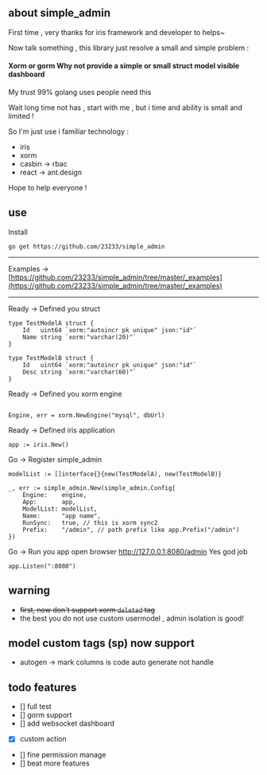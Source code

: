 ## about simple_admin

First time , very thanks for iris framework and developer to helps~

Now talk something , this library just resolve a small and simple problem :

#### Xorm or gorm Why not provide a simple or small struct model visible dashboard

My trust 99% golang uses people need this 

Wait long time not has , start with me , but i time and ability is small and limited !

So I'm just use i familiar technology :

* iris
* xorm
* casbin -> rbac
* react -> ant.design

Hope to help everyone !

## use

Install
```
go get https://github.com/23233/simple_admin
```
___
Examples ->  [https://github.com/23233/simple_admin/tree/master/_examples](https://github.com/23233/simple_admin/tree/master/_examples)

___

Ready -> Defined you struct
```
type TestModelA struct {
	Id   uint64 `xorm:"autoincr pk unique" json:"id"`
	Name string `xorm:"varchar(20)"`
}

type TestModelB struct {
	Id   uint64 `xorm:"autoincr pk unique" json:"id"`
	Desc string `xorm:"varchar(60)"`
}
```
Ready -> Defined you xorm engine

```

Engine, err = xorm.NewEngine("mysql", dbUrl)

```

Ready -> Defined iris application
```
app := iris.New()
```

Go -> Register simple_admin
```
modelList := []interface{}{new(TestModelA), new(TestModelB)}

_, err := simple_admin.New(simple_admin.Config{
    Engine:    engine,
    App:       app,
    ModelList: modelList,
    Name:      "app name",
    RunSync:   true, // this is xorm sync2
    Prefix:    "/admin", // path prefix like app.Prefix("/admin")
})
```

Go -> Run you app  open browser http://127.0.0.1:8080/admin Yes god job
```
app.Listen(":8080")
```

## warning
* ~~first, now don't support xorm  `deleted` tag~~
* the best you do not use custom usermodel , admin isolation is good!

## model custom tags (sp) now support
* autogen  -> mark columns is code auto generate not handle


## todo features
- [] full test
- [] gorm support
- [] add websocket dashboard
- [x] custom action
- [] fine permission manage
- [] beat more features
